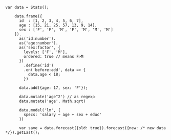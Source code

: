     var data = Stats();

        data.frame({
          id  : [1, 2, 3, 4, 5, 6, 7],
          age : [15, 21, 25, 57, 13, 9, 14],
          sex : ['F', 'F', 'M', 'F', 'M', 'M', 'M']
        }).
          as('id:number').
          as('age:number').
          as('sex:factor', {
            levels: ['F', 'M'],
            ordered: true // means F>M
          })
            .define('id')
            .on('before:add', data => {
              data.age < 18; 
            })

          data.add({age: 17, sex: 'F'});

          data.mutate('age^2') // as regexp
          data.mutate('age', Math.sqrt)

          data.model('lm', {
            specs: 'salary ~ age + sex + educ'
          })
          
          var save = data.forecast({old: true}).forecast({new: /* new data */}).getLast();
          
